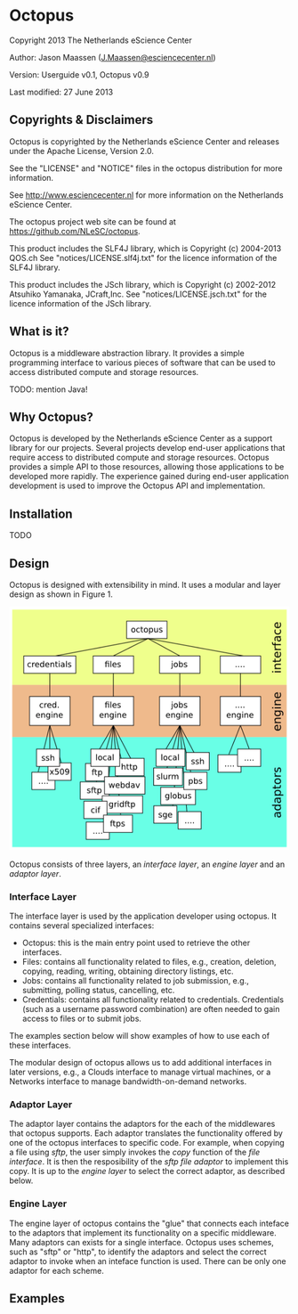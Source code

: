 Octopus
=======

Copyright 2013 The Netherlands eScience Center

Author: Jason Maassen (<J.Maassen@esciencecenter.nl>)

Version: Userguide v0.1, Octopus v0.9

Last modified: 27 June 2013


Copyrights & Disclaimers
------------------------

Octopus is copyrighted by the Netherlands eScience Center and releases under 
the Apache License, Version 2.0.

See the "LICENSE" and "NOTICE" files in the octopus distribution for more 
information. 

See <http://www.esciencecenter.nl> for more information on the Netherlands
eScience Center.

The octopus project web site can be found at 
<https://github.com/NLeSC/octopus>.

This product includes the SLF4J library, which is Copyright (c) 2004-2013 QOS.ch
See "notices/LICENSE.slf4j.txt" for the licence information of the SLF4J library. 

This product includes the JSch library, which is Copyright (c) 2002-2012 Atsuhiko 
Yamanaka, JCraft,Inc. See "notices/LICENSE.jsch.txt" for the licence information 
of the JSch library.



What is it?
-----------

Octopus is a middleware abstraction library. It provides a simple programming 
interface to various pieces of software that can be used to access distributed
compute and storage resources. 

TODO: mention Java!

Why Octopus?
------------

Octopus is developed by the Netherlands eScience Center as a support library 
for our projects. Several projects develop end-user applications that require 
access to distributed compute and storage resources. Octopus provides a simple 
API to those resources, allowing those applications to be developed more 
rapidly. The experience gained during end-user application development is used 
to improve the Octopus API and implementation. 


Installation
------------

TODO


Design
------

Octopus is designed with extensibility in mind. It uses a modular and layer design
as shown in Figure 1. 

![Octopus design](images/octopus-design.png "Octopus design.")
	
Octopus consists of three layers, an *interface layer*, an *engine layer* and an 
*adaptor layer*. 


### Interface Layer ###

The interface layer is used by the application developer using octopus. It contains 
several specialized interfaces:

* Octopus: this is the main entry point used to retrieve the other interfaces. 
* Files: contains all functionality related to files, e.g., creation, deletion, 
  copying, reading, writing, obtaining directory listings, etc. 
* Jobs: contains all functionality related to job submission, e.g., submitting, 
  polling status, cancelling, etc. 
* Credentials: contains all functionality related to credentials. Credentials 
  (such as a username password combination) are often needed to gain access to 
  files or to submit jobs. 

The examples section below will show examples of how to use each of these interfaces.

The modular design of octopus allows us to add additional interfaces in later 
versions, e.g., a Clouds interface to manage virtual machines, or a Networks 
interface to manage bandwidth-on-demand networks. 

### Adaptor Layer ###

The adaptor layer contains the adaptors for the each of the middlewares that 
octopus supports. Each adaptor translates the functionality offered by one of the 
octopus interfaces to specific code. For example, when copying a file using *sftp*, 
the user simply invokes the *copy* function of the *file interface*. It is then the 
resposibility of the *sftp file adaptor* to implement this copy. It is up to the 
*engine layer* to select the correct adaptor, as described below.  

### Engine Layer ###

The engine layer of octopus contains the "glue" that connects each inteface to the 
adaptors that implement its functionality on a specific middleware. 
Many adaptors can exists for a single interface. Octopus uses schemes, such as "sftp" 
or "http", to identify the adaptors and select the correct adaptor to invoke when 
an inteface function is used. There can be only one adaptor for each scheme. 



Examples
--------


